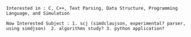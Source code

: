     Interested in : C, C++, Text Parsing, Data Structure, Programming Language, and Simulation
    
    Now Interested Subject : 1. scj (simdclaujson, experimental? parser, using simdjson)  2. algorithms study? 3. python application?
    
